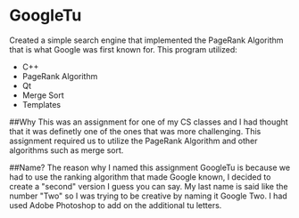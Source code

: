 # GoogleTu
Created a simple search engine that implemented the PageRank Algorithm that is what Google was first known for. This program utilized: 
* C++ 
* PageRank Algorithm 
* Qt
* Merge Sort 
* Templates

##Why 
This was an assignment for one of my CS classes and I had thought that it was definetly one of the ones that was more challenging. This assignment required us to utilize the PageRank Algorithm and other algorithms such as merge sort. 

##Name? 
The reason why I named this assignment GoogleTu is because we had to use the ranking algorithm that made Google known, I decided to create a "second" version I guess you can say. My last name is said like the number "Two" so I was trying to be creative by naming it Google Two. I had used Adobe Photoshop to add on the additional tu letters. 
